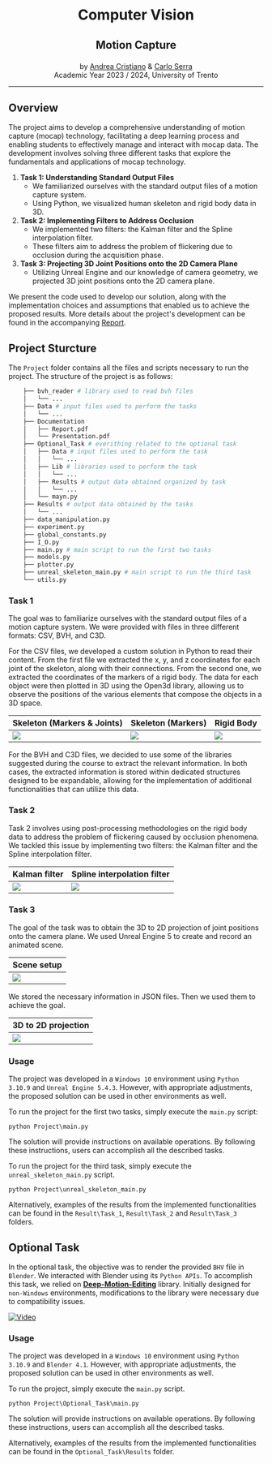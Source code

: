 <div align="center">
	<h1> Computer Vision </h1>
</div>

## <p align="center"> Motion Capture </p>

<div align="center">
  	by <a href="https://github.com/andy295">Andrea Cristiano</a> & <a href="https://github.com/MasterCarlo">Carlo Serra</a>
	<br>
	Academic Year 2023 / 2024, University of Trento
</div>

---

## Overview

The project aims to develop a comprehensive understanding of motion capture (mocap) technology, facilitating a deep learning process and enabling students to effectively manage and interact with mocap data. The development involves solving three different tasks that explore the fundamentals and applications of mocap technology.
1. **Task 1: Understanding Standard Output Files**
	- We familiarized ourselves with the standard output files of a motion capture system.
	- Using Python, we visualized human skeleton and rigid body data in 3D.
2. **Task 2: Implementing Filters to Address Occlusion**
	- We implemented two filters: the Kalman filter and the Spline interpolation filter.
	- These filters aim to address the problem of flickering due to occlusion during the acquisition phase.
3. **Task 3: Projecting 3D Joint Positions onto the 2D Camera Plane**
	- Utilizing Unreal Engine and our knowledge of camera geometry, we projected 3D joint positions onto the 2D camera plane.

We present the code used to develop our solution, along with the implementation choices and assumptions that enabled us to achieve the proposed results. More details about the project's development can be found in the accompanying  [Report](./Project/Documentation/Report.pdf).

## Project Sturcture
The `Project` folder contains all the files and scripts necessary to run the project.
The structure of the project is as follows:
```bash
	├── bvh_reader # library used to read bvh files
	│   └── ...
	├── Data # input files used to perform the tasks
	│   └── ...
	├── Documentation
	│   ├── Report.pdf
	│   └── Presentation.pdf
	├── Optional_Task # everithing related to the optional task
	│   ├── Data # input files used to perform the task
	│   │   └── ...
	│   ├── Lib # libraries used to perform the task
	│   │   └── ...
	│   ├── Results # output data obtained organized by task
	│   │   └── ...
	│   └── mayn.py
	├── Results # output data obtained by the tasks	
	│   └── ...
	├── data_manipulation.py
	├── experiment.py
	├── global_constants.py
	├── I_O.py
	├── main.py # main script to run the first two tasks
	├── models.py
	├── plotter.py
	├── unreal_skeleton_main.py # main script to run the third task
	└── utils.py
```
### Task 1
The goal was to familiarize ourselves with the standard output files of a motion capture system. We were provided with files in three different formats: CSV, BVH, and C3D.

For the CSV files, we developed a custom solution in Python to read their content. From  the first file we extracted the x, y, and z coordinates for each joint of the skeleton, along with their connections. From the second one, we extracted the coordinates of the markers of a rigid body. The data for each object were then plotted in 3D using the Open3d library, allowing us to observe the positions of the various elements that compose the objects in a 3D space.

| Skeleton (Markers & Joints) | Skeleton (Markers) | Rigid Body |
| - | - | - |
| ![](./Project/Results/Task_1/skeleton_markers.gif) | ![](./Project/Results/Task_1/skeleton_joints.gif) | ![](./Project/Results/Task_1/rigid_body.gif) |

For the BVH and C3D files, we decided to use some of the libraries suggested during the course to extract the relevant information. In both cases, the extracted information is stored within dedicated structures designed to be expandable, allowing for the implementation of additional functionalities that can utilize this data.

### Task 2
Task 2 involves using post-processing methodologies on the rigid body data to address the problem of flickering caused by occlusion phenomena. We tackled this issue by implementing two filters: the Kalman filter and the Spline interpolation filter.

| Kalman filter | Spline interpolation filter |
| - | - |
| ![](./Project/Results/Task_2/rigid_body_kalman.gif) | ![](./Project/Results/Task_2/rigid_body_spline.gif) |

### Task 3
The goal of the task was to obtain the 3D to 2D projection of joint positions onto the camera plane. We used Unreal Engine 5 to create and record an animated scene.

| Scene setup |
| - |
| ![](./Project/Results/Task_3/Scene_setup.png) |

We stored the necessary information in JSON files. Then we used them to achieve the goal.

| 3D to 2D projection |
| - |
| ![](./Project/Results/Task_3/Projected_points.png) |

### Usage
The project was developed in a `Windows 10` environment using `Python 3.10.9` and `Unreal Engine 5.4.3`. However, with appropriate adjustments, the proposed solution can be used in other environments as well.

To run the project for the first two tasks, simply execute the `main.py` script:

```
python Project\main.py
```

The solution will provide instructions on available operations. By following these instructions, users can accomplish all the described tasks.

To run the project for the third task, simply execute the `unreal_skeleton_main.py` script.

```
python Project\unreal_skeleton_main.py
```

Alternatively, examples of the results from the implemented functionalities can be found in the `Result\Task_1`, `Result\Task_2` and `Result\Task_3` folders.

## Optional Task
In the optional task, the objective was to render the provided `BHV` file in `Blender`. We interacted with Blender using its `Python APIs`. To accomplish this task, we relied on [**Deep-Motion-Editing**](https://github.com/DeepMotionEditing/deep-motion-editing) library. Initially designed for `non-Windows` environments, modifications to the library were necessary due to compatibility issues.

[![Video](./Project/Optional_Task/Results/Render/Render.png)](https://youtu.be/2TT5JsIz6_o)

### Usage
The project was developed in a `Windows 10` environment using `Python 3.10.9` and `Blender 4.1`. However, with appropriate adjustments, the proposed solution can be used in other environments as well.

To run the project, simply execute the `main.py` script. 
```
python Project\Optional_Task\main.py
```

The solution will provide instructions on available operations. By following these instructions, users can accomplish all the described tasks.

Alternatively, examples of the results from the implemented functionalities can be found in the `Optional_Task\Results` folder.
